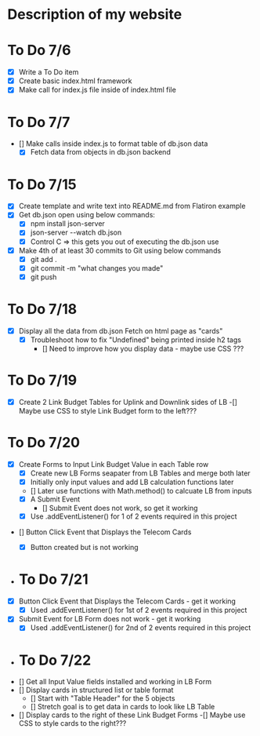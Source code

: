 

# Description of my website

# To Do 7/6
- [x] Write a To Do item
- [x] Create basic index.html framework
- [x] Make call for index.js file inside of index.html file

# To Do 7/7
- []  Make calls inside index.js to format table of db.json data
    - [x] Fetch data from objects in db.json backend

# To Do 7/15
- [x] Create template and write text into README.md from Flatiron example
- [x] Get db.json open using below commands: 
    - [x] npm install json-server 
    - [x] json-server --watch db.json
    - [x] Control C => this gets you out of executing the db.json use
- [x] Make 4th of at least 30 commits to Git using below commands
    - [x] git add .
    - [x] git commit -m "what changes you made"
    - [x] git push

# To Do 7/18
- [x] Display all the data from db.json Fetch on html page as "cards"
    - [x] Troubleshoot how to fix "Undefined" being printed inside h2 tags
        - [] Need to improve how you display data - maybe use CSS ???
# To Do 7/19
- [x] Create 2 Link Budget Tables for Uplink and Downlink sides of LB
    -[] Maybe use CSS to style Link Budget form to the left???

# To Do 7/20
- [x] Create Forms to Input Link Budget Value in each Table row
    - [x] Create new LB Forms seapater from LB Tables and merge both later
    - [x] Initially only input values and add LB calculation functions later
    - [] Later use functions with Math.method() to calcuate LB from inputs
    - [x] A Submit Event
        - [] Submit Event does not work, so get it working
    - [x] Use .addEventListener() for 1 of 2 events required in this project 
- [] Button Click Event that Displays the Telecom Cards
    - [x] Button created but is not working


- # To Do 7/21
- [x] Button Click Event that Displays the Telecom Cards - get it working
    - [x] Used .addEventListener() for 1st of 2 events required in this project 
- [x] Submit Event for LB Form does not work - get it working 
    - [x] Used .addEventListener() for 2nd of 2 events required in this project 

- # To Do 7/22
- [] Get all Input Value fields installed and working in LB Form
- [] Display cards in structured list or table format
    - [] Start with "Table Header" for the 5 objects
    - [] Stretch goal is to get data in cards to look like LB Table
- [] Display cards to the right of these Link Budget Forms
    -[] Maybe use CSS to style cards to the right???
    
